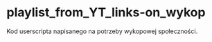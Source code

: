 playlist_from_YT_links-on_wykop
===============================

Kod userscripta napisanego na potrzeby wykopowej społeczności. 
